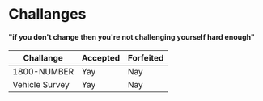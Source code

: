# Challanges


#### "if you don't change then you're not challenging yourself hard enough"



Challange | Accepted | Forfeited
--- | --- | ---
1800-NUMBER | Yay | Nay
Vehicle Survey | Yay | Nay